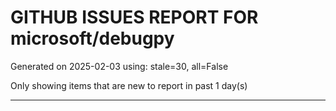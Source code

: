 
# GITHUB ISSUES REPORT FOR microsoft/debugpy


Generated on 2025-02-03 using: stale=30, all=False


Only showing items that are new to report in past 1 day(s)


---




















